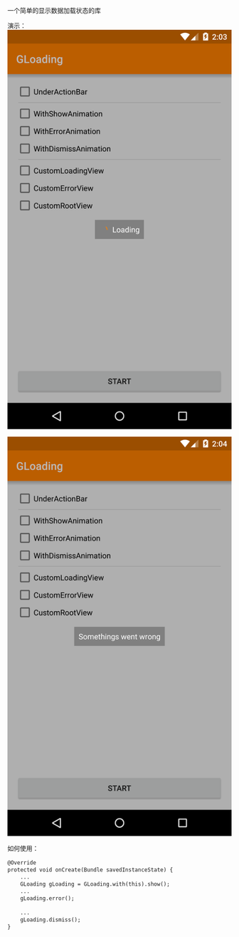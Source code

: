 一个简单的显示数据加载状态的库

演示：
![加载中](https://github.com/goyourfly/GLoading/blob/master/img/loading.png?raw=true)

![加载失败](https://github.com/goyourfly/GLoading/blob/master/img/error.png?raw=true)

如何使用：

    @Override
    protected void onCreate(Bundle savedInstanceState) {
        ...
        GLoading gLoading = GLoading.with(this).show();
        ...
        gLoading.error();
        
        ...
        gLoading.dismiss();
    }
